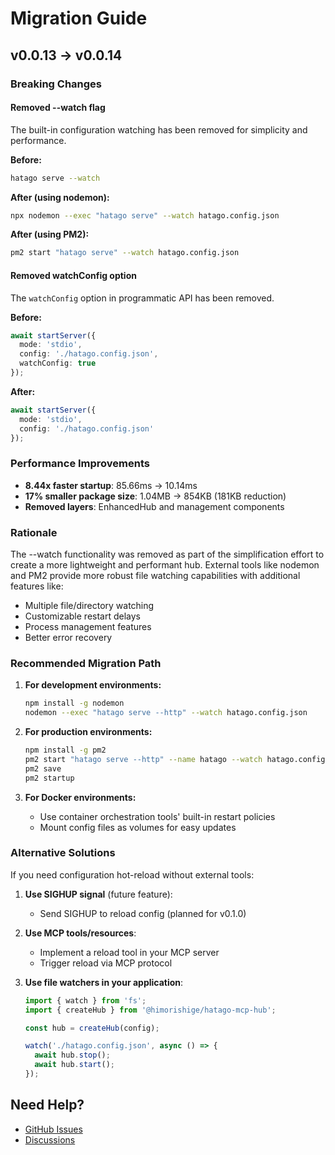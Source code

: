 # Migration Guide

## v0.0.13 → v0.0.14

### Breaking Changes

#### Removed --watch flag

The built-in configuration watching has been removed for simplicity and performance.

**Before:**

```bash
hatago serve --watch
```

**After (using nodemon):**

```bash
npx nodemon --exec "hatago serve" --watch hatago.config.json
```

**After (using PM2):**

```bash
pm2 start "hatago serve" --watch hatago.config.json
```

#### Removed watchConfig option

The `watchConfig` option in programmatic API has been removed.

**Before:**

```typescript
await startServer({
  mode: 'stdio',
  config: './hatago.config.json',
  watchConfig: true
});
```

**After:**

```typescript
await startServer({
  mode: 'stdio',
  config: './hatago.config.json'
});
```

### Performance Improvements

- **8.44x faster startup**: 85.66ms → 10.14ms
- **17% smaller package size**: 1.04MB → 854KB (181KB reduction)
- **Removed layers**: EnhancedHub and management components

### Rationale

The --watch functionality was removed as part of the simplification effort to create a more lightweight and performant hub. External tools like nodemon and PM2 provide more robust file watching capabilities with additional features like:

- Multiple file/directory watching
- Customizable restart delays
- Process management features
- Better error recovery

### Recommended Migration Path

1. **For development environments:**

   ```bash
   npm install -g nodemon
   nodemon --exec "hatago serve --http" --watch hatago.config.json
   ```

2. **For production environments:**

   ```bash
   npm install -g pm2
   pm2 start "hatago serve --http" --name hatago --watch hatago.config.json
   pm2 save
   pm2 startup
   ```

3. **For Docker environments:**
   - Use container orchestration tools' built-in restart policies
   - Mount config files as volumes for easy updates

### Alternative Solutions

If you need configuration hot-reload without external tools:

1. **Use SIGHUP signal** (future feature):
   - Send SIGHUP to reload config (planned for v0.1.0)

2. **Use MCP tools/resources**:
   - Implement a reload tool in your MCP server
   - Trigger reload via MCP protocol

3. **Use file watchers in your application**:

   ```typescript
   import { watch } from 'fs';
   import { createHub } from '@himorishige/hatago-mcp-hub';

   const hub = createHub(config);

   watch('./hatago.config.json', async () => {
     await hub.stop();
     await hub.start();
   });
   ```

## Need Help?

- [GitHub Issues](https://github.com/himorishige/hatago-mcp-hub/issues)
- [Discussions](https://github.com/himorishige/hatago-mcp-hub/discussions)
